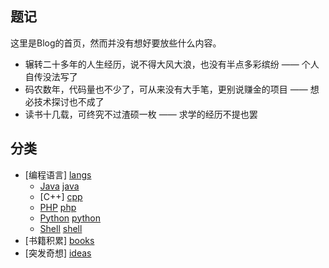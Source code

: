 ## 题记

这里是Blog的首页，然而并没有想好要放些什么内容。
* 辗转二十多年的人生经历，说不得大风大浪，也没有半点多彩缤纷 —— 个人自传没法写了
* 码农数年，代码量也不少了，可从来没有大手笔，更别说赚金的项目 —— 想必技术探讨也不成了
* 读书十几载，可终究不过渣硕一枚 —— 求学的经历不提也罢

## 分类
* [编程语言] [langs]
    * [Java] [java]
    * [C++] [cpp]
    * [PHP] [php]
    * [Python] [python]
    * [Shell] [shell]
* [书籍积累] [books]
* [突发奇想] [ideas]

[langs]: /languages/ "programming language, e.g. Java/C++/Python"
[java]: /languages/java/
[cpp]: /languages/cpp/
[php]: /languages/php/
[python]: /languages/python/
[shell]: /languages/shell/

[books]: /books/ "Some wonderful books"


[ideas]: /ideas/ "睡觉、坐公交车或走路时想到的一些点子"
